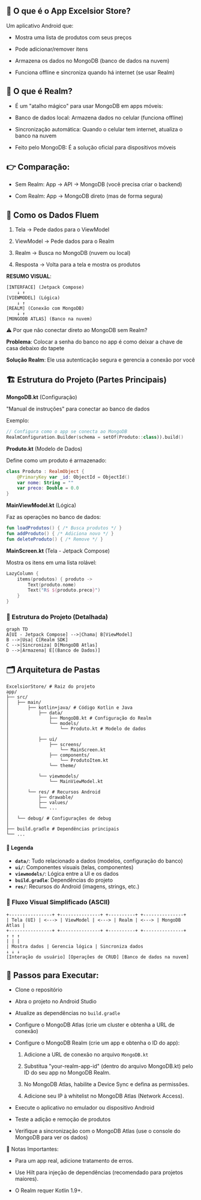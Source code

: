 ## 📱 O que é o App Excelsior Store?

Um aplicativo Android que:

- Mostra uma lista de produtos com seus preços

- Pode adicionar/remover itens

- Armazena os dados no MongoDB (banco de dados na nuvem)

- Funciona offline e sincroniza quando há internet (se usar Realm)


## 🧩 O que é Realm?

- É um "atalho mágico" para usar MongoDB em apps móveis:

- Banco de dados local: Armazena dados no celular (funciona offline)

- Sincronização automática: Quando o celular tem internet, atualiza o banco na nuvem

- Feito pelo MongoDB: É a solução oficial para dispositivos móveis


## 👉 Comparação:

- Sem Realm: App → API → MongoDB (você precisa criar o backend)

- Com Realm: App → MongoDB direto (mas de forma segura)


## 🔄 Como os Dados Fluem

1. Tela → Pede dados para o ViewModel

2. ViewModel → Pede dados para o Realm

3. Realm → Busca no MongoDB (nuvem ou local)

4. Resposta → Volta para a tela e mostra os produtos

**RESUMO VISUAL**:

```
[INTERFACE] (Jetpack Compose)  
    ↓ ↑  
[VIEWMODEL] (Lógica)  
    ↓ ↑  
[REALM] (Conexão com MongoDB)  
    ↓ ↑  
[MONGODB ATLAS] (Banco na nuvem)
```

⚠ Por que não conectar direto ao MongoDB sem Realm?

**Problema**: Colocar a senha do banco no app é como deixar a chave de casa debaixo do tapete

**Solução Realm**: Ele usa autenticação segura e gerencia a conexão por você


## 🏗 Estrutura do Projeto (Partes Principais)
**MongoDB.kt** (Configuração)

"Manual de instruções" para conectar ao banco de dados

Exemplo:

```kotlin
// Configura como o app se conecta ao MongoDB
RealmConfiguration.Builder(schema = setOf(Produto::class)).build()
```

**Produto.kt** (Modelo de Dados)

Define como um produto é armazenado:

```kotlin
class Produto : RealmObject {
    @PrimaryKey var _id: ObjectId = ObjectId()
    var nome: String = ""
    var preco: Double = 0.0
}
```

**MainViewModel.kt** (Lógica)

Faz as operações no banco de dados: 

```kotlin
fun loadProdutos() { /* Busca produtos */ }
fun addProduto() { /* Adiciona novo */ }
fun deleteProduto() { /* Remove */ }
```

**MainScreen.kt** (Tela - Jetpack Compose)

Mostra os itens em uma lista rolável:

```kotlin
LazyColumn {
    items(produtos) { produto ->
        Text(produto.nome)
        Text("R$ ${produto.preco}")
    }
}
```

### 📁 Estrutura do Projeto (Detalhada)

```mermaid
graph TD
A[UI - Jetpack Compose] -->|Chama| B[ViewModel]
B -->|Usa| C[Realm SDK]
C -->|Sincroniza| D[MongoDB Atlas]
D -->|Armazena| E[(Banco de Dados)]
```

## 🗂️ Arquitetura de Pastas

```plaintext
ExcelsiorStore/ # Raiz do projeto
app/
├── src/
│   ├── main/
│       ├── kotlin+java/ # Código Kotlin e Java
│           ├── data/
│               ├── MongoDB.kt # Configuração do Realm
│               └── models/
│                   └── Produto.kt # Modelo de dados
│
│           ├── ui/
│               ├── screens/
│                   └── MainScreen.kt
│               ├── components/
│                   └── ProdutoItem.kt
│               └── theme/
│
│           └── viewmodels/
│               └── MainViewModel.kt
│
│       └── res/ # Recursos Android
│           ├── drawable/
│           ├── values/
│           └── ...
│
│   └── debug/ # Configurações de debug
│
├── build.gradle # Dependências principais
└── ...
```

#### 📌 Legenda

- **`data/`**: Tudo relacionado a dados (modelos, configuração do banco)
- **`ui/`**: Componentes visuais (telas, componentes)
- **`viewmodels/`**: Lógica entre a UI e os dados
- **`build.gradle`**: Dependências do projeto
- **`res/`**: Recursos do Android (imagens, strings, etc.)

### 🔄 Fluxo Visual Simplificado (ASCII)

```plaintext
+----------------+ +---------------+ +----------+ +---------------+
| Tela (UI) | <---> | ViewModel | <---> | Realm | <---> | MongoDB Atlas |
+----------------+ +---------------+ +----------+ +---------------+
↑ ↑ ↑
| | |
| Mostra dados | Gerencia lógica | Sincroniza dados
↓ ↓ ↓
[Interação do usuário] [Operações de CRUD] [Banco de dados na nuvem]
```

## 🔧 Passos para Executar:

- Clone o repositório

- Abra o projeto no Android Studio

- Atualize as dependências no `build.gradle`

- Configure o MongoDB Atlas (crie um cluster e obtenha a URL de conexão)

- Configure o MongoDB Realm (crie um app e obtenha o ID do app): 

    1. Adicione a URL de conexão no arquivo `MongoDB.kt`

    2. Substitua "your-realm-app-id" (dentro do arquivo MongoDB.kt) pelo ID do seu app no MongoDB Realm.

    3. No MongoDB Atlas, habilite a Device Sync e defina as permissões.

    4. Adicione seu IP à whitelist no MongoDB Atlas (Network Access).

- Execute o aplicativo no emulador ou dispositivo Android

- Teste a adição e remoção de produtos

- Verifique a sincronização com o MongoDB Atlas (use o console do MongoDB para ver os dados)


📌 Notas Importantes:

- Para um app real, adicione tratamento de erros.

- Use Hilt para injeção de dependências (recomendado para projetos maiores).

- O Realm requer Kotlin 1.9+.